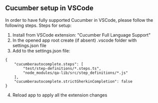 ## Cucumber setup in VSCode 
In order to have fully supported Cucumber in VSCode, please follow the following steps.
Steps for setup:
1. Install from VSCode extension: "Cucumber Full Language Support"
2. In the opened app root create (if absent) .vscode folder with settings.json file
3. Add to the settings.json file:
```
{
    "cucumberautocomplete.steps": [
        "test/step-definitions/*.steps.ts",
        "node_modules/qa-lib/src/step_definitions/*.js"
    ],
    "cucumberautocomplete.strictGherkinCompletion": false
}
```
4. Reload app to apply all the extension changes
